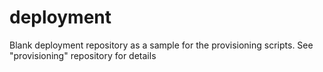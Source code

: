 deployment
==========

Blank deployment repository as a sample for the provisioning scripts. See "provisioning" repository for details
